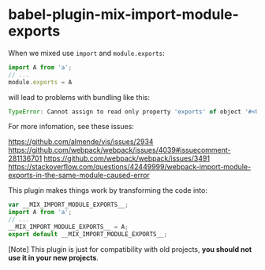 # babel-plugin-mix-import-module-exports

When we mixed use `import` and `module.exports`:

```js
import A from 'a';
// ...
module.exports = A
```

will lead to problems with bundling like this:

```js
TypeError: Cannot assign to read only property 'exports' of object '#<Object>'
```

For more infomation, see these issues:

<https://github.com/almende/vis/issues/2934>
<https://github.com/webpack/webpack/issues/4039#issuecomment-281136701>
<https://github.com/webpack/webpack/issues/3491>
<https://stackoverflow.com/questions/42449999/webpack-import-module-exports-in-the-same-module-caused-error>

This plugin makes things work by transforming the code into:

```js
var __MIX_IMPORT_MODULE_EXPORTS__;
import A from 'a';
// ...
__MIX_IMPORT_MODULE_EXPORTS__ = A;
export default __MIX_IMPORT_MODULE_EXPORTS__;
```

[Note] This plugin is just for compatibility with old projects, **you should not use it in your new projects**.
